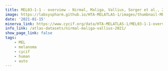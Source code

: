 ```yaml
---
title: MEL03-1-1 - overview - Nirmal, Maliga, Vallius, Sorger et al., 2021
image: https://labsyspharm.github.io/HTA-MELATLAS-1/images/thumbnail-MEL03-1-1-overview.jpg
date: '2021-01-15'
minerva_link: https://www.cycif.org/data/HTA-MELATLAS-1/MEL03-1-1-overview
info_link: /atlas-datasets/nirmal-maliga-vallius-2021/
show_page_link: false
tags:
    - MEL
    - melanoma
    - cycif
    - human
    - auto
---
```

